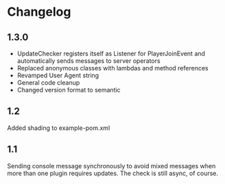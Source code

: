 # Changelog
## 1.3.0
- UpdateChecker registers itself as Listener for PlayerJoinEvent and automatically sends messages to server operators
- Replaced anonymous classes with lambdas and method references
- Revamped User Agent string
- General code cleanup
- Changed version format to semantic

## 1.2
Added shading to example-pom.xml

## 1.1
Sending console message synchronously to avoid mixed messages when more than one plugin requires updates. The check is still async, of course. 